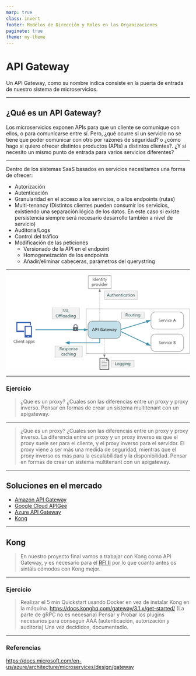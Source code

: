 ```yaml
---
marp: true
class: invert
footer: Modelos de Dirección y Roles en las Organizaciones
paginate: true
theme: my-theme
---
```


# API Gateway

Un API Gateway, como su nombre indica consiste en la puerta de entrada de nuestro sistema de microservicios.

---
<!-- _header: API Gateway -->

## ¿Qué es un API Gateway?

Los microservicios exponen APIs para que un cliente se comunique con ellos, o para comunicarse entre sí. Pero, ¿qué ocurre si un servicio no se tiene que poder comunicar con otro por razones de seguridad? o ¿cómo hago si quiero ofrecer distintos productos (APIs) a distintos clientes?. ¿Y si necesito un mismo punto de entrada para varios servicios diferentes?

---
<!-- _header: API Gateway -->

Dentro de los sistemas SaaS basados en servicios necesitamos una forma de ofrecer:

* Autorización
* Autenticación
* Granularidad en el acceso a los servicios, o a los endpoints (rutas)
* Multi-tenancy (Distintos clientes pueden consumir los servicios, existiendo una separación lógica de los datos. En este caso si existe persistencia siempre será necesario desarrollo también a nivel de servicio)
* Auditoria/Logs
* Control del tráfico
* Modificación de las peticiones
  * Versionado de la API en el endpoint
  * Homogeneización de los endpoints
  * Añadir/eliminar cabeceras, parámetros del querystring

---
<!-- _header: API Gateway -->

![url](../img/gateway.png)

---
<!-- _header: API Gateway -->

### Ejercicio

> ¿Que es un proxy? ¿Cuales son las diferencias entre un proxy y proxy inverso.
> Pensar en formas de crear un sistema multitenant con un apigateway.

---
<!-- _header: API Gateway -->

> ¿Que es un proxy? ¿Cuales son las diferencias entre un proxy y proxy inverso.
> La diferencia entre un proxy y un proxy inverso es que el proxy suele ser para el cliente, y el proxy inverso para el servidor. El proxy viene a ser más una medida de seguridad, mientras que el proxy inverso es más para la escalabilidad y la disponibilidad.
> Pensar en formas de crear un sistema multitenant con un apigateway.

---
<!-- _header: API Gateway -->

## Soluciones en el mercado

* [Amazon API Gateway](https://aws.amazon.com/api-gateway/)
* [Google Cloud APIGee](https://cloud.google.com/apigee?hl=es)
* [Azure API Gateway](https://azure.microsoft.com/es-es/services/api-management/#features)
* [Kong](https://konghq.com)

---
<!-- _header: API Gateway -->

## Kong

> En nuestro proyecto final vamos a trabajar con Kong como API Gateway, y es necesario para el [RFI II](RFI/RFI-II.md) por lo que cuanto antes os sintáis cómodos con Kong mejor.

---
<!-- _header: API Gateway -->

### Ejercicio

> Realizar el 5 min Quickstart usando Docker en vez de instalar Kong en la máquina.
<https://docs.konghq.com/gateway/3.1.x/get-started/>
(La parte de gRPC no es necesaria)
> Pensar y Probar los plugins necesarios para conseguir AAA (autenticación, autorización y auditoria)
> Una vez decididos, documentadlo.

---
<!-- _header: API Gateway -->

### Referencias

<https://docs.microsoft.com/en-us/azure/architecture/microservices/design/gateway>
